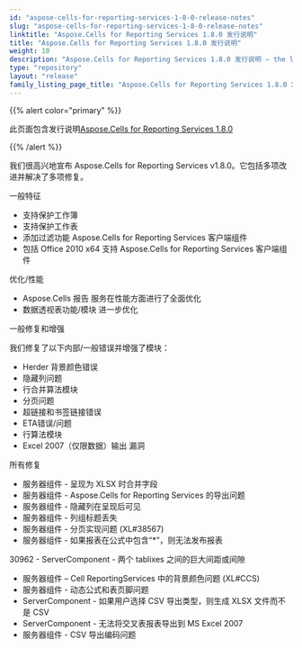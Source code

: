 ```yaml
---
id: "aspose-cells-for-reporting-services-1-8-0-release-notes"
slug: "aspose-cells-for-reporting-services-1-8-0-release-notes"
linktitle: "Aspose.Cells for Reporting Services 1.8.0 发行说明"
title: "Aspose.Cells for Reporting Services 1.8.0 发行说明"
weight: 10
description: "Aspose.Cells for Reporting Services 1.8.0 发行说明 – the latest updates and fixes."
type: "repository"
layout: "release"
family_listing_page_title: "Aspose.Cells for Reporting Services 1.8.0 发行说明"
---
```

{{% alert color="primary" %}} 

此页面包含发行说明[Aspose.Cells for Reporting Services 1.8.0](https://releases.aspose.com/cells/reportingservices/new-releases/aspose.cells-for-reporting-services-1.8.0/)

{{% /alert %}} 

我们很高兴地宣布 Aspose.Cells for Reporting Services v1.8.0。它包括多项改进并解决了多项修复。

一般特征



- 支持保护工作簿
- 支持保护工作表
- 添加过滤功能
Aspose.Cells for Reporting Services 客户端组件
- 包括 Office 2010 x64
支持 Aspose.Cells for Reporting Services 客户端组件



优化/性能

- Aspose.Cells 报告
服务在性能方面进行了全面优化
- 数据透视表功能/模块
进一步优化



一般修复和增强



我们修复了以下内部/一般错误并增强了模块：



- Herder 背景颜色错误
- 隐藏列问题
- 行合并算法模块
- 分页问题
- 超链接和书签链接错误
- ETA错误/问题
- 行算法模块
- Excel 2007（仅限数据）输出
漏洞





所有修复



- 服务器组件 - 呈现为 XLSX 时合并字段
- 服务器组件 - Aspose.Cells for Reporting Services 的导出问题
- 服务器组件 - 隐藏列在呈现后可见
- 服务器组件 - 列组标题丢失
- 服务器组件 - 分页实现问题 (XL#38567)
- 服务器组件 - 如果报表在公式中包含“*”，则无法发布报表

30962 - ServerComponent - 两个 tablixes 之间的巨大间距或间隙

- 服务器组件 – Cell ReportingServices 中的背景颜色问题 (XL#CCS)
- 服务器组件 - 动态公式和表页脚问题
- ServerComponent - 如果用户选择 CSV 导出类型，则生成 XLSX 文件而不是 CSV
- ServerComponent - 无法将交叉表报表导出到 MS Excel 2007
- 服务器组件 - CSV 导出编码问题


